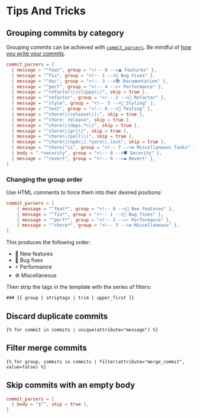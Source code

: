 # Tips And Tricks

## Grouping commits by category

Grouping commits can be achieved with
[`commit_parsers`](./reference.md#the-commit_parsers-field). Be mindful of
[how you write your commits](./changelog.md#how-should-i-write-my-commits).

```toml
commit_parsers = [
  { message = "^feat", group = "<!-- 0 -->⛰️ Features" },
  { message = "^fix", group = "<!-- 1 -->🐛 Bug Fixes" },
  { message = "^doc", group = "<!-- 3 -->📚 Documentation" },
  { message = "^perf", group = "<!-- 4 -->⚡ Performance" },
  { message = "^refactor\\(clippy\\)", skip = true },
  { message = "^refactor", group = "<!-- 2 -->🚜 Refactor" },
  { message = "^style", group = "<!-- 5 -->🎨 Styling" },
  { message = "^test", group = "<!-- 6 -->🧪 Testing" },
  { message = "^chore\\(release\\):", skip = true },
  { message = "^chore: release", skip = true },
  { message = "^chore\\(deps.*\\)", skip = true },
  { message = "^chore\\(pr\\)", skip = true },
  { message = "^chore\\(pull\\)", skip = true },
  { message = "^chore\\(npm\\).*yarn\\.lock", skip = true },
  { message = "^chore|^ci", group = "<!-- 7 -->⚙️ Miscellaneous Tasks" },
  { body = ".*security", group = "<!-- 8 -->🛡️ Security" },
  { message = "^revert", group = "<!-- 9 -->◀️ Revert" },
]
```

### Changing the group order

Use HTML comments to force them into their desired positions:

```toml
commit_parsers = [
    { message = "^feat*", group = "<!-- 0 -->🚀 New features" },
    { message = "^fix*", group = "<!-- 1 -->🐛 Bug fixes" },
    { message = "^perf*", group = "<!-- 2 -->⚡ Performance" },
    { message = "^chore*", group = "<!-- 3 -->⚙️ Miscellaneous" },
]
```

This produces the following order:

- 🚀 New features
- 🐛 Bug fixes
- ⚡ Performance
- ⚙️ Miscellaneous

Then strip the tags in the template with the series of filters:

```jinja2
### {{ group | striptags | trim | upper_first }}
```

## Discard duplicate commits

```jinja2
{% for commit in commits | unique(attribute="message") %}
```

## Filter merge commits

```jinja2
{% for group, commits in commits | filter(attribute="merge_commit", value=false) %}
```

## Skip commits with an empty body

```toml
commit_parsers = [
  { body = "$^", skip = true },
]
```

